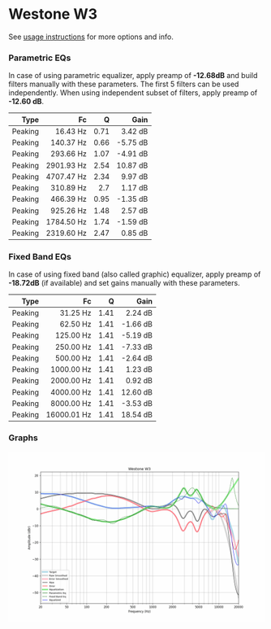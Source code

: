 # Westone W3
See [usage instructions](https://github.com/jaakkopasanen/AutoEq#usage) for more options and info.

### Parametric EQs
In case of using parametric equalizer, apply preamp of **-12.68dB** and build filters manually
with these parameters. The first 5 filters can be used independently.
When using independent subset of filters, apply preamp of **-12.60 dB**.

| Type    | Fc         |    Q | Gain     |
|--------:|-----------:|-----:|---------:|
| Peaking | 16.43 Hz   | 0.71 | 3.42 dB  |
| Peaking | 140.37 Hz  | 0.66 | -5.75 dB |
| Peaking | 293.66 Hz  | 1.07 | -4.91 dB |
| Peaking | 2901.93 Hz | 2.54 | 10.87 dB |
| Peaking | 4707.47 Hz | 2.34 | 9.97 dB  |
| Peaking | 310.89 Hz  | 2.7  | 1.17 dB  |
| Peaking | 466.39 Hz  | 0.95 | -1.35 dB |
| Peaking | 925.26 Hz  | 1.48 | 2.57 dB  |
| Peaking | 1784.50 Hz | 1.74 | -1.59 dB |
| Peaking | 2319.60 Hz | 2.47 | 0.85 dB  |

### Fixed Band EQs
In case of using fixed band (also called graphic) equalizer, apply preamp of **-18.72dB**
(if available) and set gains manually with these parameters.

| Type    | Fc          |    Q | Gain     |
|--------:|------------:|-----:|---------:|
| Peaking | 31.25 Hz    | 1.41 | 2.24 dB  |
| Peaking | 62.50 Hz    | 1.41 | -1.66 dB |
| Peaking | 125.00 Hz   | 1.41 | -5.19 dB |
| Peaking | 250.00 Hz   | 1.41 | -7.33 dB |
| Peaking | 500.00 Hz   | 1.41 | -2.64 dB |
| Peaking | 1000.00 Hz  | 1.41 | 1.23 dB  |
| Peaking | 2000.00 Hz  | 1.41 | 0.92 dB  |
| Peaking | 4000.00 Hz  | 1.41 | 12.60 dB |
| Peaking | 8000.00 Hz  | 1.41 | -3.53 dB |
| Peaking | 16000.01 Hz | 1.41 | 18.54 dB |

### Graphs
![](./Westone%20W3.png)